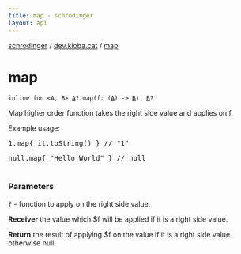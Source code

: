 ```yaml
---
title: map - schrodinger
layout: api
---
```


<div class='api-docs-breadcrumbs'><a href="../index.html">schrodinger</a> / <a href="index.html">dev.kioba.cat</a> / <a href="./map.html">map</a></div>

# map

<div class="signature"><code><span class="keyword">inline</span> <span class="keyword">fun </span><span class="symbol">&lt;</span><span class="identifier">A</span><span class="symbol">, </span><span class="identifier">B</span><span class="symbol">&gt;</span> <a href="map.html#A"><span class="identifier">A</span></a><span class="symbol">?</span><span class="symbol">.</span><span class="identifier">map</span><span class="symbol">(</span><span class="parameterName" id="dev.kioba.cat$map(dev.kioba.cat.map.A, kotlin.Function1((dev.kioba.cat.map.A, dev.kioba.cat.map.B)))/f">f</span><span class="symbol">:</span>&nbsp;<span class="symbol">(</span><a href="map.html#A"><span class="identifier">A</span></a><span class="symbol">)</span>&nbsp;<span class="symbol">-&gt;</span>&nbsp;<a href="map.html#B"><span class="identifier">B</span></a><span class="symbol">)</span><span class="symbol">: </span><a href="map.html#B"><span class="identifier">B</span></a><span class="symbol">?</span></code></div>

Map higher order function takes the right side value and applies on f.

Example usage:

<pre markdown="1">1.map{ it.toString() } // "1"
</pre><pre markdown="1">null.map{ "Hello World" } // null
</pre>

### Parameters

<code>f</code> - function to apply on the right side value.

**Receiver**
the value which $f will be applied if it is a right side value.

**Return**
the result of applying $f on the value if it is a right side value otherwise null.

